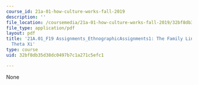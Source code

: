 ```yaml
---
course_id: 21a-01-how-culture-works-fall-2019
description: ''
file_location: /coursemedia/21a-01-how-culture-works-fall-2019/32bf8db35d38dc0497b7c1a271c5efc1_MIT21A_01F19_Assignment1_Ex1.pdf
file_type: application/pdf
layout: pdf
title: '21A.01_F19 Assignments_EthnographicAssignments1: The Family Line System of
  Theta Xi'
type: course
uid: 32bf8db35d38dc0497b7c1a271c5efc1

---
```

None